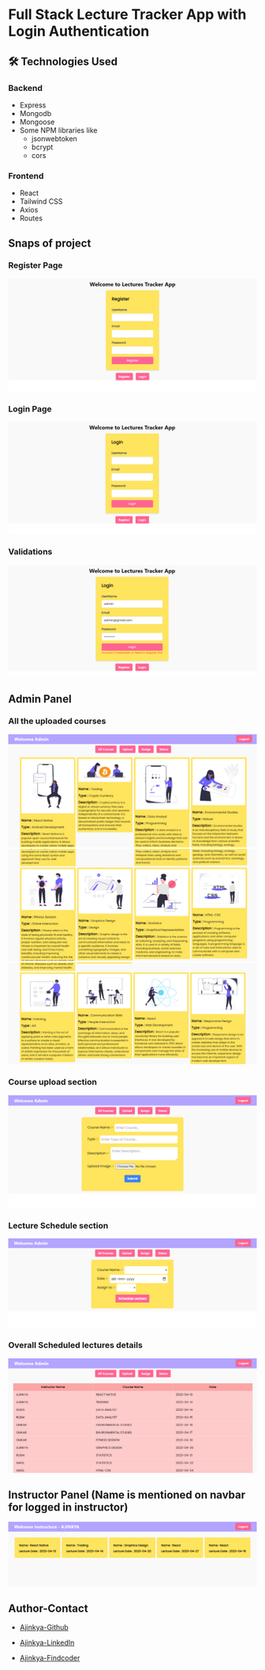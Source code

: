 # Full Stack Lecture Tracker App with Login Authentication

## 🛠 Technologies Used

### Backend

- Express
- Mongodb
- Mongoose
- Some NPM libraries like
  - jsonwebtoken
  - bcrypt
  - cors

### Frontend

- React
- Tailwind CSS
- Axios
- Routes

## Snaps of project

### Register Page

![alt SS](./assets/register.PNG)

### Login Page

![alt SS](./assets/login.PNG)

### Validations

![alt SS](./assets/incorrectlogin.PNG)

## Admin Panel

### All the uploaded courses

![alt SS](./assets/courses1.PNG)
![alt SS](./assets/courses2.PNG)
![alt SS](./assets/courses3.PNG)

### Course upload section

![alt SS](./assets/upload.PNG)

### Lecture Schedule section

![alt SS](./assets/assign.PNG)

### Overall Scheduled lectures details

![alt SS](./assets/status.PNG)

## Instructor Panel (Name is mentioned on navbar for logged in instructor)

![alt SS](./assets/instructor.PNG)

## Author-Contact

- [Ajinkya-Github](https://github.com/AjinkyaVeer007)

- [Ajinkya-LinkedIn](https://www.linkedin.com/in/ajinkya-veer-0ba100238/)

- [Ajinkya-Findcoder](https://www.findcoder.io/u/ajinkya_veer)
